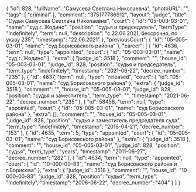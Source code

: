 {
    "id": 828,
    "fullName": "Самусева Светлана Николаевна",
    "photoURL": "",
    "tags": [
        "criminal"
    ],
    "comment": "375177786912",
    "layout": "judge",
    "title": "Судья Самусева Светлана Николаевна",
    "court": {
        "id": "05-003-03-01",
        "name": "суд г. Жодино",
        "position": "судья и председатель",
        "termType": "indefinitely",
        "term": null,
        "description": "c 22.06.2021, бессрочно, по указу 235",
        "timestamp": "22.06.2021"
    },
    "previousCourt": {
        "id": "05-005-03-01",
        "name": "суд Борисовского района"
    },
    "career": [
        {
            "id": 4636,
            "term": null,
            "type": "appointed",
            "court": {
                "id": "05-003-03-01",
                "name": "суд г. Жодино"
            },
            "extra": {
                "judge_id": 3518
            },
            "comment": "",
            "house_id": "05-003-03-01",
            "judge_id": 828,
            "position": "судья и председатель",
            "term_type": "indefinitely",
            "timestamp": "2021-06-22",
            "decree_number": "235"
        },
        {
            "id": 4637,
            "term": null,
            "type": "released",
            "court": {
                "id": "05-005-03-01",
                "name": "суд Борисовского района"
            },
            "extra": {
                "judge_id": 3518
            },
            "comment": "",
            "house_id": "05-005-03-01",
            "judge_id": 828,
            "position": "судья и заместитель",
            "term_type": "",
            "timestamp": "2021-06-22",
            "decree_number": "235"
        },
        {
            "id": 58458,
            "term": null,
            "type": "appointed",
            "court": {
                "id": "05-005-03-01",
                "name": "суд Борисовского района"
            },
            "extra": [],
            "comment": "",
            "house_id": "05-005-03-01",
            "judge_id": 828,
            "position": "судья и заместитель председателя суда",
            "term_type": "indefinitely",
            "timestamp": "2016-04-21",
            "decree_number": "153"
        },
        {
            "id": 4635,
            "term": 5,
            "type": "appointed",
            "court": {
                "id": "05-005-03-01",
                "name": "суд Борисовского района"
            },
            "extra": {
                "judge_id": 3518
            },
            "comment": "",
            "house_id": "05-005-03-01",
            "judge_id": 828,
            "position": "судья",
            "term_type": "years",
            "timestamp": "2011-06-27",
            "decree_number": "282"
        },
        {
            "id": 4634,
            "term": null,
            "type": "appointed",
            "court": {
                "id": "10-000-00-83",
                "name": "суд Борисовского района и г.Борисова"
            },
            "extra": {
                "judge_id": 3518
            },
            "comment": "",
            "house_id": "10-000-00-83",
            "judge_id": 828,
            "position": "судья",
            "term_type": "indefinitely",
            "timestamp": "2006-06-22",
            "decree_number": "404"
        }
    ]
}